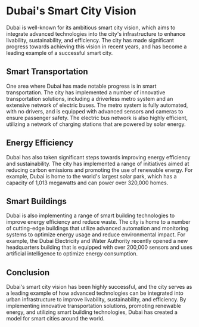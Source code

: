 Dubai's Smart City Vision
======================================================================================

Dubai is well-known for its ambitious smart city vision, which aims to integrate advanced technologies into the city's infrastructure to enhance livability, sustainability, and efficiency. The city has made significant progress towards achieving this vision in recent years, and has become a leading example of a successful smart city.

Smart Transportation
--------------------

One area where Dubai has made notable progress is in smart transportation. The city has implemented a number of innovative transportation solutions, including a driverless metro system and an extensive network of electric buses. The metro system is fully automated, with no drivers, and is equipped with advanced sensors and cameras to ensure passenger safety. The electric bus network is also highly efficient, utilizing a network of charging stations that are powered by solar energy.

Energy Efficiency
-----------------

Dubai has also taken significant steps towards improving energy efficiency and sustainability. The city has implemented a range of initiatives aimed at reducing carbon emissions and promoting the use of renewable energy. For example, Dubai is home to the world's largest solar park, which has a capacity of 1,013 megawatts and can power over 320,000 homes.

Smart Buildings
---------------

Dubai is also implementing a range of smart building technologies to improve energy efficiency and reduce waste. The city is home to a number of cutting-edge buildings that utilize advanced automation and monitoring systems to optimize energy usage and reduce environmental impact. For example, the Dubai Electricity and Water Authority recently opened a new headquarters building that is equipped with over 200,000 sensors and uses artificial intelligence to optimize energy consumption.

Conclusion
----------

Dubai's smart city vision has been highly successful, and the city serves as a leading example of how advanced technologies can be integrated into urban infrastructure to improve livability, sustainability, and efficiency. By implementing innovative transportation solutions, promoting renewable energy, and utilizing smart building technologies, Dubai has created a model for smart cities around the world.
